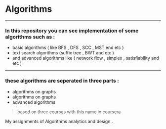 # Algorithms
----------------------------------------------------
### In this repository you can see implementation of some algorithms such as : 
- basic algorithms ( like BFS , DFS , SCC , MST end etc ) 
- text search algorithms (suffix tree , BWT and etc )
-  and  advanced algorithms like ( network flow , simplex , satisfiability and etc ) 

----------------------------------------------------
### these algorithms are seperated in three parts :
- algorithms on graphs
- algorithms on graphs
- advanced algorithms 

>  based on three courses with this name in coursera 

My assignments of Algorithms analytics and design . 
